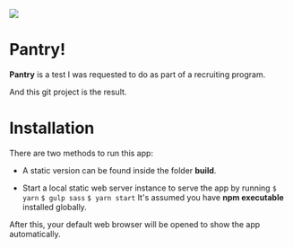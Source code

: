 ![](https://www.rindus.de/images/webgrafik_23375x702.svg?crc=242930240)

Pantry!
=================

**Pantry** is a test I was requested to do as part of a recruiting program.

And this git project is the result.


**Installation**
================
There are two methods to run this app:

 - A static version can be found inside the folder **build**.
 
 - Start a local static web server instance to serve the app by running 
```$ yarn```
```$ gulp sass``` 
```$ yarn start```
It's assumed you have **npm executable** installed globally.

After this, your default web browser will be opened to show the app automatically.
